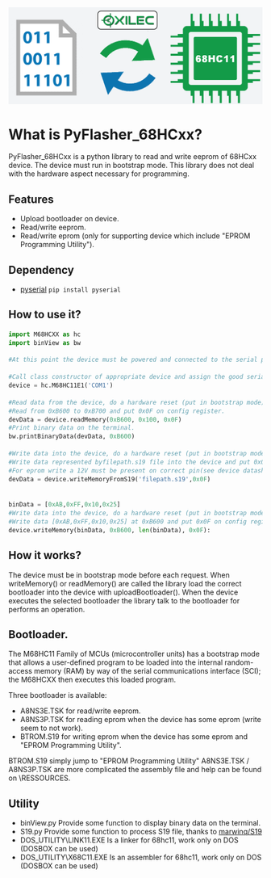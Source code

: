 ![Banner](view.png)
# What is PyFlasher_68HCxx?
PyFlasher_68HCxx is a python library to read and write eeprom of 68HCxx device.
The device must run in bootstrap mode.
This library does not deal with the hardware aspect necessary for programming.

## Features
- Upload bootloader on device.
- Read/write  eeprom.
- Read/write eprom (only for supporting device which include "EPROM Programming Utility").

## Dependency
- [pyserial] 
 ``pip install pyserial``

## How to use it?
```python
import M68HCXX as hc
import binView as bw

#At this point the device must be powered and connected to the serial port.

#Call class constructor of appropriate device and assign the good serial port.
device = hc.M68HC11E1('COM1')

#Read data from the device, do a hardware reset (put in bootstrap mode) before this opération.
#Read from 0xB600 to 0xB700 and put 0x0F on config register.
devData = device.readMemory(0xB600, 0x100, 0x0F)
#Print binary data on the terminal.
bw.printBinaryData(devData, 0xB600)

#Write data into the device, do a hardware reset (put in bootstrap mode) before this opération.
#Write data represented byfilepath.s19 file into the device and put 0x0F on config register.
#For eprom write a 12V must be present on correct pin(see device datasheet).
devData = device.writeMemoryFromS19('filepath.s19',0x0F)


binData = [0xAB,0xFF,0x10,0x25]
#Write data into the device, do a hardware reset (put in bootstrap mode) before this opération.
#Write data [0xAB,0xFF,0x10,0x25] at 0xB600 and put 0x0F on config register.
device.writeMemory(binData, 0xB600, len(binData), 0x0F):
```

## How it works?
The device must be in bootstrap mode before each request.
When writeMemory() or readMemory() are called the library load the correct bootloader into the device with uploadBootloader().
When the device executes the selected bootloader the library talk to the bootloader for performs an operation.

## Bootloader.
The M68HC11 Family of MCUs (microcontroller units) has a bootstrap mode that allows a user-defined
program to be loaded into the internal random-access memory (RAM) by way of the serial
communications interface (SCI); the M68HCXX then executes this loaded program.

Three bootloader is available:
- A8NS3E.TSK for read/write eeprom.
- A8NS3P.TSK for reading eprom when the device has some eprom (write seem to not work).
- BTROM.S19 for writing eprom when the device has some eprom and "EPROM Programming Utility".

BTROM.S19 simply jump to "EPROM Programming Utility"
A8NS3E.TSK / A8NS3P.TSK are more complicated the assembly file and help can be found on \RESSOURCES.

## Utility
- binView.py Provide some function to display binary data on the terminal.
- S19.py Provide some function to process S19 file, thanks to [marwinq/S19]
- DOS_UTILITY\LINK11.EXE Is a linker for 68hc11, work only on DOS (DOSBOX can be used)
- DOS_UTILITY\X68C11.EXE Is an assembler for 68hc11, work only on DOS (DOSBOX can be used)


[pyserial]: <pyserial>
[marwinq/S19]: <https://github.com/marwinq/S19>

